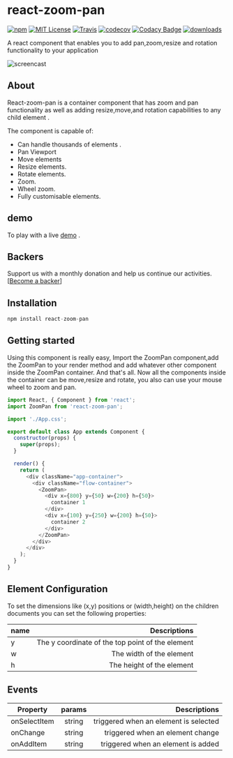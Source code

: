 # react-zoom-pan

[![npm](https://img.shields.io/npm/v/react-zoom-pan.svg?style=flat-square)](http://npm.im/react-zoom-pan)
[![MIT License](https://img.shields.io/npm/l/react-list.svg?style=flat-square)](http://opensource.org/licenses/MIT)
[![Travis](https://travis-ci.org/guiqui/react-zoom-pan.svg?branch=master)](https://travis-ci.org/guiqui/react-zoom-pan)
[![codecov](https://codecov.io/gh/guiqui/react-zoom-pan/branch/master/graph/badge.svg)](https://codecov.io/gh/guiqui/react-zoom-pan)
[![Codacy Badge](https://api.codacy.com/project/badge/Grade/9149e301e65b44cebf2e7b49316aee10)](https://www.codacy.com/app/gquiman/react-zoom-pan?utm_source=github.com&utm_medium=referral&utm_content=guiqui/react-zoom-pan&utm_campaign=Badge_Grade)
[![downloads](https://img.shields.io/npm/dt/react-zoom-pan.svg?maxAge=2592000)](https://www.npmjs.com/package/react-zoom-pan)

A react component that enables you to add pan,zoom,resize and rotation functionality to your application

![screencast](https://guiqui.github.io/react-zoom-pan/presentation.gif)

## About

React-zoom-pan is a container component that has zoom and pan functionality as well as adding resize,move,and rotation capabilities to any child element .

The component is capable of:

- Can handle thousands of elements .
- Pan Viewport
- Move elements
- Resize elements.
- Rotate elements.
- Zoom.
- Wheel zoom.
- Fully customisable elements.


## demo

To play with a live [demo](https://guiqui.github.io/react-zoom-pan/index.html) .

## Backers

Support us with a monthly donation and help us continue our activities. [[Become a backer](https://opencollective.com/react-zoom-pan/)]

## Installation

```javascript
npm install react-zoom-pan
```

## Getting started

Using this component is really easy,
Import the ZoomPan component,add the ZoomPan to your render method and add whatever other component inside the ZoomPan container.
And that's all. Now all the components inside the container can be move,resize and rotate, you also can use your mouse wheel to zoom and pan.

```javascript
import React, { Component } from 'react';
import ZoomPan from 'react-zoom-pan';

import './App.css';

export default class App extends Component {
  constructor(props) {
    super(props);
  }

  render() {
    return (
      <div className="app-container">
        <div className="flow-container">
          <ZoomPan>
            <div x={800} y={50} w={200} h={50}>
              container 1
            </div>
            <div x={100} y={250} w={200} h={50}>
              container 2
            </div>
          </ZoomPan>
        </div>
      </div>
    );
  }
}
```

<!-- Here is the demo code:

[![Edit 1y2on87jj](https://codesandbox.io/static/img/play-codesandbox.svg)](https://codesandbox.io/s/smoosh-leftpad-3g27o?fontsize=14&hidenavigation=1&theme=dark) -->

## Element Configuration

To set the dimensions like (x,y) positions or (width,height) on the children documents you can set the following properties:

| name |                                     Descriptions |
| ---- | -----------------------------------------------: |
| y    | The y coordinate of the top point of the element |
| w    |                         The width of the element |
| h    |                        The height of the element |

## Events

| Property     | params |                                                    Descriptions |
| ------------ | :----: | --------------------------------------------------------------: |
| onSelectItem | string | triggered when an element is selected |
| onChange     | string | triggered when an element change |
| onAddItem    | string | triggered when an element is added |
